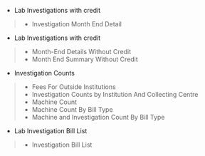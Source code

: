 * Lab Investigations with credit 
> * Investigation Month End Detail
* Lab Investigations with credit
> * Month-End Details Without Credit
> * Month End Summary Without Credit
* Investigation Counts
> * Fees For Outside Institutions
> * Investigation Counts by Institution And Collecting Centre
> * Machine Count
> * Machine Count By Bill Type
> * Machine and Investigation Count By Bill Type
* Lab Investigation Bill List
> * Investigation Bill List
